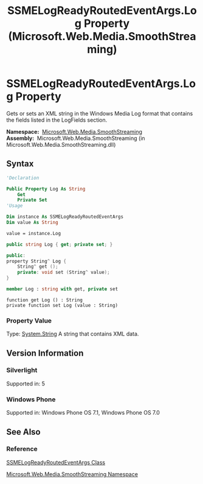 ﻿---
title: SSMELogReadyRoutedEventArgs.Log Property (Microsoft.Web.Media.SmoothStreaming)
TOCTitle: Log Property
ms:assetid: P:Microsoft.Web.Media.SmoothStreaming.SSMELogReadyRoutedEventArgs.Log
ms:mtpsurl: https://msdn.microsoft.com/en-us/library/microsoft.web.media.smoothstreaming.ssmelogreadyroutedeventargs.log(v=VS.95)
ms:contentKeyID: 46307863
ms.date: 05/31/2012
mtps_version: v=VS.95
f1_keywords:
- Microsoft.Web.Media.SmoothStreaming.SSMELogReadyRoutedEventArgs.get_Log
- Microsoft.Web.Media.SmoothStreaming.SSMELogReadyRoutedEventArgs.Log
- Microsoft.Web.Media.SmoothStreaming.SSMELogReadyRoutedEventArgs.set_Log
dev_langs:
- csharp
- jscript
- vb
- FSharp
- cpp
api_location:
- Microsoft.Web.Media.SmoothStreaming.dll
api_name:
- Microsoft.Web.Media.SmoothStreaming.SSMELogReadyRoutedEventArgs.get_Log
- Microsoft.Web.Media.SmoothStreaming.SSMELogReadyRoutedEventArgs.Log
- Microsoft.Web.Media.SmoothStreaming.SSMELogReadyRoutedEventArgs.set_Log
api_type:
- Managed
topic_type:
- apiref
- kbSyntax
product_family_name: VS
ROBOTS: INDEX,FOLLOW
---

# SSMELogReadyRoutedEventArgs.Log Property

Gets or sets an XML string in the Windows Media Log format that contains the fields listed in the LogFields section.

**Namespace:**  [Microsoft.Web.Media.SmoothStreaming](microsoft-web-media-smoothstreaming-namespace_1.md)  
**Assembly:**  Microsoft.Web.Media.SmoothStreaming (in Microsoft.Web.Media.SmoothStreaming.dll)

## Syntax

```vb
'Declaration

Public Property Log As String
    Get
    Private Set
'Usage

Dim instance As SSMELogReadyRoutedEventArgs
Dim value As String

value = instance.Log
```

```csharp
public string Log { get; private set; }
```

```cpp
public:
property String^ Log {
    String^ get ();
    private: void set (String^ value);
}
```

``` fsharp
member Log : string with get, private set
```

```jscript
function get Log () : String
private function set Log (value : String)
```

### Property Value

Type: [System.String](https://msdn.microsoft.com/library/s1wwdcbf\(v=vs.95\))  
A string that contains XML data.

## Version Information

### Silverlight

Supported in: 5  

### Windows Phone

Supported in: Windows Phone OS 7.1, Windows Phone OS 7.0  

## See Also

### Reference

[SSMELogReadyRoutedEventArgs Class](ssmelogreadyroutedeventargs-class-microsoft-web-media-smoothstreaming_1.md)

[Microsoft.Web.Media.SmoothStreaming Namespace](microsoft-web-media-smoothstreaming-namespace_1.md)

